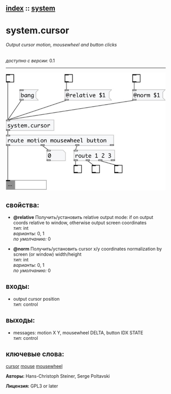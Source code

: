 [index](index.html) :: [system](category_system.html)
---

# system.cursor

###### Output cursor motion, mousewheel and button clicks

*доступно с версии:* 0.1

---




[![example](../examples/img/system.cursor.jpg)](../examples/pd/system.cursor.pd)







## свойства:

* **@relative** 
Получить/установить relative output mode: if on output coords relative to window, otherwise output
screen coordinates<br>
_тип:_ int<br>
_варианты:_ 0, 1<br>
_по умолчанию:_ 0<br>

* **@norm** 
Получить/установить cursor x/y coordinates normalization by screen (or window) width/height<br>
_тип:_ int<br>
_варианты:_ 0, 1<br>
_по умолчанию:_ 0<br>



## входы:

* output cursor position<br>
_тип:_ control



## выходы:

* messages: motion X Y, mousewheel DELTA, button IDX STATE<br>
_тип:_ control



## ключевые слова:

[cursor](keywords/cursor.html)
[mouse](keywords/mouse.html)
[mousewheel](keywords/mousewheel.html)






**Авторы:** Hans-Christoph Steiner, Serge Poltavski




**Лицензия:** GPL3 or later






